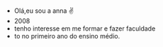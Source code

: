 - Olá,eu sou a anna ✌️
- 2008
- tenho interesse em me formar e fazer faculdade
- to no primeiro ano do ensino médio.
  
<!---
ann4sara/ann4sara is a ✨ special ✨ repository because its `README.md` (this file) appears on your GitHub profile.
You can click the Preview link to take a look at your changes.
--->
